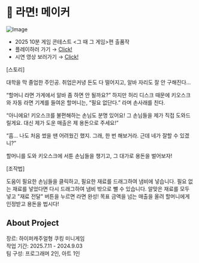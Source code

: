 # 🍜 라면! 메이커

![Image](https://github.com/user-attachments/assets/bdcf30e7-8a11-416f-97a4-ee362aea47cb)

- 2025 10분 게임 콘테스트 <그 때 그 게임>편 출품작
- 플레이하러 가기 → [Click!](https://www.game-ping.kr/games/ramyeonmaker)
- 시연 영상 보러가기 → [Click!](https://youtu.be/yh-WjxjZ4H8)

[스토리]

대학을 막 졸업한 주인공.
취업은커녕 돈도 다 떨어지고, 알바 자리도 잘 안 구해진다…

“할머니 라면 가게에서 알바 좀 하면 안 될까요?”
하지만 허리 디스크 때문에 키오스크와 자동 라면 기계를 들여온 할머니는,
“필요 없단다.” 라며 손사래를 친다.

“아니에요! 키오스크를 불편해하는 손님도 분명 있어요!
그 손님들을 제가 직접 도와드릴게요. 대신 제가 도운 매출은 제 용돈으로 주세요!”

“흠… 나도 처음 썼을 땐 어려웠긴 했지. 그래, 한 번 해보거라.
근데 네가 잘할 수 있겠니?”

할머니를 도와 키오스크에 서툰 손님들을 챙기고, 그 대가로 용돈을 벌어보자!


[조작법]

도움이 필요한 손님들을 클릭하고, 필요한 재료를 드래그하여 냄비에 넣습니다.
필요 없는 재료를 넣었다면 다시 드래그하여 냄비 밖으로 뺄 수 있습니다.
알맞은 재료를 모두 넣고 "재료 전달" 버튼을 누르면 라면 완성!
목표 금액을 넘는 매출을 올려 할머니에게 인정받고 용돈을 법시다!

## About Project
장르: 하이퍼캐주얼형 쿠킹 미니게임 </br>
작업 기간: 2025.7.11 - 2024.9.03 </br>
팀 구성: 프로그래머 2인, 아트 1인</br>
